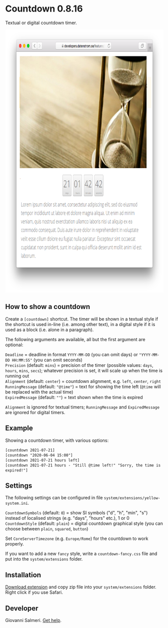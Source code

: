 # Countdown 0.8.16

Textual or digital countdown timer.

<p align="center"><img src="countdown-screenshot.png?raw=true" width="795" height="836" alt="Screenshot"></p>

## How to show a countdown

Create a `[countdown]` shortcut. The timer will be shown in a textual style if the shortcut is used in-line (i.e. among other text), in a digital style if it is used as a block (i.e. alone in a paragraph).

The following arguments are available, all but the first argument are optional:

`Deadline` = deadline in format `YYYY-MM-DD` (you can omit days) or `"YYYY-MM-DD HH:MM:SS"` (you can omit seconds)  
`Precision` (default: `mins`) = precision of the timer (possible values: `days`, `hours`, `mins`, `secs`); whatever precision is set, it will scale up when the time is running out  
`Alignment` (default: `center`) = countdown alignment, e.g. `left`, `center`, `right`  
`RunningMessage` (default: `"@time"`) = text for showing the time left (`@time` will be replaced with the actual time)  
`ExpiredMessage` (default: `""`) = text shown when the time is expired   

`Alignment` is ignored for textual timers; `RunningMessage` and `ExpiredMessage` are ignored for digital timers.

## Example

Showing a countdown timer, with various options:

    [countdown 2021-07-21]
    [countdown "2020-06-04 15:00"]
    [countdown 2021-07-21 hours left] 
    [countdown 2021-07-21 hours - "Still @time left!" "Sorry, the time is expired!"]  

## Settings

The following settings can be configured in file `system/extensions/yellow-system.ini`.

`CountdownSymbols` (default: `0`) = show SI symbols ("d", "h", "min", "s") instead of localised strings (e.g. "days", "hours" etc.), 1 or 0  
`CountdownStyle` (default: `plain`) = digital countdown graphical style (you can choose between `plain`, `squared`, `button`)  

Set `CoreServerTimezone` (e.g. `Europe/Rome`) for the countdown to work properly.

If you want to add a new `fancy` style, write a `countdown-fancy.css`  file and put into the `system/extensions` folder.

## Installation

[Download extension](https://github.com/GiovanniSalmeri/yellow-countdown/archive/master.zip) and copy zip file into your `system/extensions` folder. Right click if you use Safari.

## Developer

Giovanni Salmeri. [Get help](https://github.com/GiovanniSalmeri/yellow-countdown/issues).
